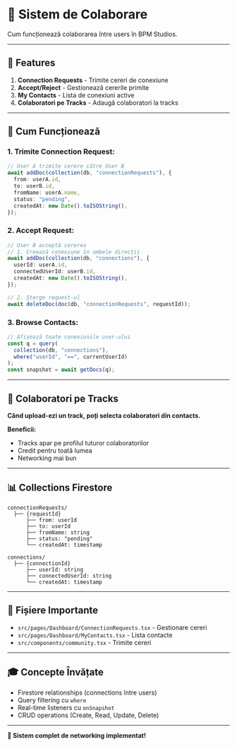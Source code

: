 # 👥 Sistem de Colaborare

Cum funcționează colaborarea între users în BPM Studios.

---

## 🎯 Features

1. **Connection Requests** - Trimite cereri de conexiune
2. **Accept/Reject** - Gestionează cererile primite
3. **My Contacts** - Lista de conexiuni active
4. **Colaboratori pe Tracks** - Adaugă colaboratori la tracks

---

## 📝 Cum Funcționează

### **1. Trimite Connection Request:**

```typescript
// User A trimite cerere către User B
await addDoc(collection(db, "connectionRequests"), {
  from: userA.id,
  to: userB.id,
  fromName: userA.name,
  status: "pending",
  createdAt: new Date().toISOString(),
});
```

### **2. Accept Request:**

```typescript
// User B acceptă cererea
// 1. Creează conexiune în ambele direcții
await addDoc(collection(db, "connections"), {
  userId: userA.id,
  connectedUserId: userB.id,
  createdAt: new Date().toISOString(),
});

// 2. Șterge request-ul
await deleteDoc(doc(db, "connectionRequests", requestId));
```

### **3. Browse Contacts:**

```typescript
// Afișează toate conexiunile user-ului
const q = query(
  collection(db, "connections"),
  where("userId", "==", currentUserId)
);
const snapshot = await getDocs(q);
```

---

## 🎵 Colaboratori pe Tracks

**Când upload-ezi un track, poți selecta colaboratori din contacts.**

**Beneficii:**

- Tracks apar pe profilul tuturor colaboratorilor
- Credit pentru toată lumea
- Networking mai bun

---

## 📊 Collections Firestore

```
connectionRequests/
  ├── {requestId}
      ├── from: userId
      ├── to: userId
      ├── fromName: string
      ├── status: "pending"
      └── createdAt: timestamp

connections/
  ├── {connectionId}
      ├── userId: string
      ├── connectedUserId: string
      └── createdAt: timestamp
```

---

## 🔧 Fișiere Importante

- `src/pages/Dashboard/ConnectionRequests.tsx` - Gestionare cereri
- `src/pages/Dashboard/MyContacts.tsx` - Lista contacte
- `src/components/community.tsx` - Trimite cereri

---

## 🎓 Concepte Învățate

- Firestore relationships (connections între users)
- Query filtering cu `where`
- Real-time listeners cu `onSnapshot`
- CRUD operations (Create, Read, Update, Delete)

---

**👥 Sistem complet de networking implementat!**
